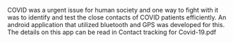 COVID was a urgent issue for human society and one way to fight with it was to identify and test the close contacts of COVID patients efficiently. An android application that utilized bluetooth and GPS was developed for this. The details on this app can be read in Contact tracking for Covid-19.pdf
